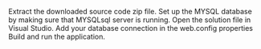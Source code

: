 Extract the downloaded source code zip file.
Set up the MYSQL database by making sure that MYSQLsql server is running.
Open the solution file in Visual Studio.
Add your database connection in the web.config properties
Build and run the application.